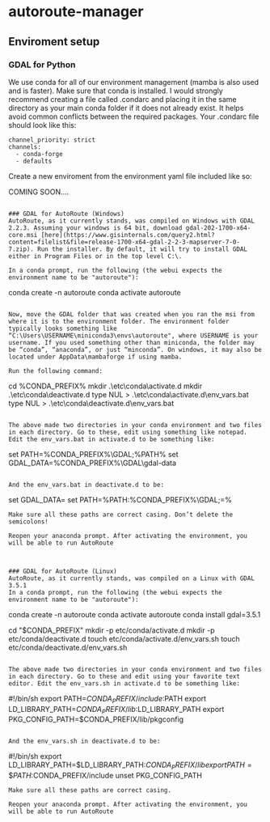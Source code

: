 # autoroute-manager

## Enviroment setup
### GDAL for Python
We use conda for all of our environment management (mamba is also used and is faster). Make sure that conda is installed. I would strongly recommend creating a file called .condarc and placing it in the same directory as your main conda folder if it does not already exist. It helps avoid common conflicts between the required packages. Your .condarc file should look like this:
```
channel_priority: strict
channels:
  - conda-forge
  - defaults
```
Create a new enviroment from the environment yaml file included like so:

COMING SOON....

```

### GDAL for AutoRoute (Windows)
AutoRoute, as it currently stands, was compiled on Windows with GDAL 2.2.3. Assuming your windows is 64 bit, download gdal-202-1700-x64-core.msi [here](https://www.gisinternals.com/query2.html?content=filelist&file=release-1700-x64-gdal-2-2-3-mapserver-7-0-7.zip). Run the installer. By default, it will try to install GDAL either in Program Files or in the top level C:\.

In a conda prompt, run the following (the webui expects the environment name to be "autoroute"):
```
conda create -n autoroute
conda activate autoroute
```

Now, move the GDAL folder that was created when you ran the msi from where it is to the environment folder. The environment folder typically looks something like “C:\Users\USERNAME\miniconda3\envs\autoroute", where USERNAME is your username. If you used something other than miniconda, the folder may be “conda”, “anaconda”, or just “minconda”. On windows, it may also be located under AppData\mambaforge if using mamba.

Run the following command:
```
cd %CONDA_PREFIX%
mkdir .\etc\conda\activate.d
mkdir .\etc\conda\deactivate.d
type NUL > .\etc\conda\activate.d\env_vars.bat
type NUL > .\etc\conda\deactivate.d\env_vars.bat
```

The above made two directories in your conda environment and two files in each directory. Go to these, edit using something like notepad. Edit the env_vars.bat in activate.d to be something like:

```
set PATH=%CONDA_PREFIX%\GDAL;%PATH%
set GDAL_DATA=%CONDA_PREFIX%\GDAL\gdal-data
```

And the env_vars.bat in deactivate.d to be: 

```
set GDAL_DATA=
set PATH=%PATH:%CONDA_PREFIX%\GDAL;=%
```
Make sure all these paths are correct casing. Don’t delete the semicolons!

Reopen your anaconda prompt. After activating the environment, you will be able to run AutoRoute



### GDAL for AutoRoute (Linux)
AutoRoute, as it currently stands, was compiled on a Linux with GDAL 3.5.1 
In a conda prompt, run the following (the webui expects the environment name to be "autoroute"):
```
conda create -n autoroute
conda activate autoroute
conda install gdal=3.5.1

cd "$CONDA_PREFIX"
mkdir -p etc/conda/activate.d
mkdir -p etc/conda/deactivate.d
touch etc/conda/activate.d/env_vars.sh
touch etc/conda/deactivate.d/env_vars.sh
```

The above made two directories in your conda environment and two files in each directory. Go to these and edit using your favorite text editor. Edit the env_vars.sh in activate.d to be something like:

```
#!/bin/sh
export PATH=$CONDA_PREFIX/include:$PATH
export LD_LIBRARY_PATH=$CONDA_PREFIX/lib:$LD_LIBRARY_PATH
export PKG_CONFIG_PATH=$CONDA_PREFIX/lib/pkgconfig
```

And the env_vars.sh in deactivate.d to be: 

```
#!/bin/sh
export LD_LIBRARY_PATH=\$LD_LIBRARY_PATH:$CONDA_PREFIX/lib
export PATH=\$PATH:$CONDA_PREFIX/include
unset PKG_CONFIG_PATH
```
Make sure all these paths are correct casing.

Reopen your anaconda prompt. After activating the environment, you will be able to run AutoRoute
